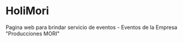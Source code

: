 # HoliMori
Pagina web para brindar servicio de eventos
    - Eventos de la Empresa "Producciones MORI"

